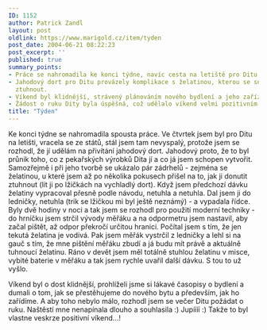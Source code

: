 ```yaml
---
ID: 1152
author: Patrick Zandl
layout: post
oldlink: https://www.marigold.cz/item/tyden
post_date: 2004-06-21 08:22:23
post_excerpt: ''
published: true
summary_points:
- Práce se nahromadila ke konci týdne, navíc cesta na letiště pro Ditu byla náročná.
- Jahodový dort pro Ditu provázely komplikace s želatinou, kterou se snažil neúspěšně
  ztuhnout.
- Víkend byl klidnější, strávený plánováním nového bydlení a jeho zařízení.
- Žádost o ruku Dity byla úspěšná, což udělalo víkend velmi pozitivním.
title: "Týden"
---
```


<p>
Ke konci týdne se nahromadila spousta práce. Ve čtvrtek jsem byl pro Ditu na letišti, vracela se ze států, stál jsem tam nevyspalý, protože jsem se rozhodl, že jí udělám na přivítání jahodový dort. Jahodový proto, že to byl průnik toho, co z pekařských výrobků Dita jí a co já jsem schopen vytvořit. Samozřejmě i při jeho tvorbě se ukázalo pár zádrhelů - zejména se želatinou, u které jsem až po několika pokusech přišel na to, jak ji donutit ztuhnout (lít ji po lžičkách na vychladlý dort). Když jsem předchozí dávku želatiny vypracoval přesně podle návodu, netuhla a netuhla. Dal jsem ji do ledničky, netuhla (trik se lžičkou mi byl ještě neznámý) - a vypadala řídce. Byly dvě hodiny v noci a tak jsem se rozhodl pro použití moderní techniky - do hrníčku jsem strčil vývody měřáku a na odpormetru jsem nastavil, aby začal pištět, až odpor překročí určitou hranici. Počítal jsem s tím, že jen tekutá želatina je vodivá. Pak jsem měřák vystrčil z ledničky a lehl si na gauč s tím, že mne pištění měřáku zbudí a já budu mít právě a aktuálně tuhnoucí želatinu. Ráno v devět jsem měl totálně stuhlou želatinu v misce, vybité baterie v měřáku a tak jsem rychle uvařil další dávku. S tou to už vyšlo. </p>
<p>
Víkend byl o dost klidnější, prohlíželi jsme si lákavé časopisy o bydlení a dumali o tom, jak se přestěhujeme do nového bytu a především, jak ho zařídíme. A aby toho nebylo málo, rozhodl jsem se večer Ditu požádat o ruku. Naštěstí mne nenapínala dlouho a souhlasila :) Jupíííí :) Takže to byl vlastne veskrze positivní víkend...!</p>